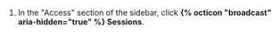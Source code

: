 1. In the "Access" section of the sidebar, click **{% octicon "broadcast" aria-hidden="true" %} Sessions**.
